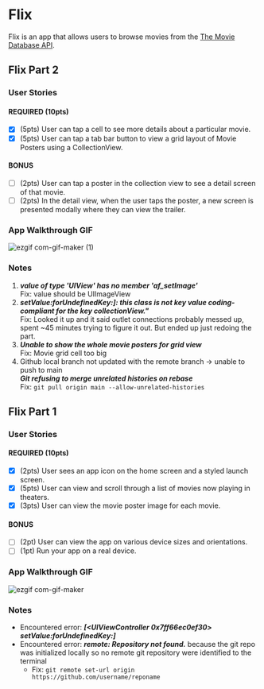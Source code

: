# Flix

Flix is an app that allows users to browse movies from the [The Movie Database API](http://docs.themoviedb.apiary.io/#).

## Flix Part 2

### User Stories

#### REQUIRED (10pts)
- [x] (5pts) User can tap a cell to see more details about a particular movie.
- [x] (5pts) User can tap a tab bar button to view a grid layout of Movie Posters using a CollectionView.

#### BONUS
- [ ] (2pts) User can tap a poster in the collection view to see a detail screen of that movie.
- [ ] (2pts) In the detail view, when the user taps the poster, a new screen is presented modally where they can view the trailer.

### App Walkthrough GIF
![ezgif com-gif-maker (1)](https://user-images.githubusercontent.com/73403466/191168476-835aa0e6-e19c-49ec-9cb6-43253dc922a5.gif)


### Notes
1. ***value of type 'UIView' has no member 'af_setImage'***\
   Fix: value should be UIImageView 
2. ***setValue:forUndefinedKey:]: this class is not key value coding-compliant for the key collectionView."***\
  Fix: Looked it up and it said outlet connections probably messed up, spent ~45 minutes trying to figure it out. But ended up just redoing the part.
3. ***Unable to show the whole movie posters for grid view*** \
   Fix: Movie grid cell too big
4. Github local branch not updated with the remote branch -> unable to push to main\
  ***Git refusing to merge unrelated histories on rebase***\
  Fix: ```git pull origin main --allow-unrelated-histories```
## Flix Part 1

### User Stories

#### REQUIRED (10pts)
- [x] (2pts) User sees an app icon on the home screen and a styled launch screen.
- [x] (5pts) User can view and scroll through a list of movies now playing in theaters.
- [x] (3pts) User can view the movie poster image for each movie.

#### BONUS
- [ ] (2pt) User can view the app on various device sizes and orientations.
- [ ] (1pt) Run your app on a real device.

### App Walkthrough GIF
![ezgif com-gif-maker](https://user-images.githubusercontent.com/73403466/189800713-3ea7b70c-2b05-479d-ba6c-ec478429f956.gif)

### Notes
- Encountered error: ***[<UIViewController 0x7ff66ec0ef30> setValue:forUndefinedKey:]***
- Encountered error: ***remote: Repository not found.*** because the git repo was initialized locally so no remote git repository were identified to the terminal
  - Fix: ```git remote set-url origin https://github.com/username/reponame```

